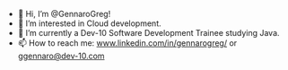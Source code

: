 - 👋 Hi, I’m @GennaroGreg!
- 👀 I’m interested in Cloud development.
- 🌱 I’m currently a Dev-10 Software Development Trainee studying Java.
- 📫 How to reach me: www.linkedin.com/in/gennarogreg/ or ggennaro@dev-10.com

<!---
GennaroGreg/GennaroGreg is a ✨ special ✨ repository because its `README.md` (this file) appears on your GitHub profile.
You can click the Preview link to take a look at your changes.
--->
